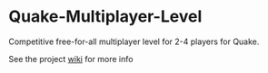 # Quake-Multiplayer-Level
Competitive free-for-all multiplayer level for 2-4 players for Quake.

See the project [wiki](https://github.com/TheAurelian/Quake-Multiplayer-Level/wiki) for more info 
